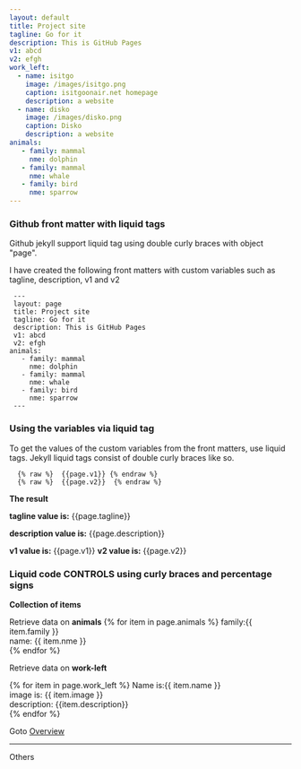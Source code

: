 ```yaml
---
layout: default
title: Project site
tagline: Go for it 
description: This is GitHub Pages
v1: abcd
v2: efgh
work_left:
  - name: isitgo
    image: /images/isitgo.png
    caption: isitgoonair.net homepage
    description: a website
  - name: disko
    image: /images/disko.png
    caption: Disko
    description: a website
animals:
   - family: mammal 
     nme: dolphin
   - family: mammal 
     nme: whale
   - family: bird 
     nme: sparrow
---
```



### Github front matter with liquid tags

Github jekyll support liquid tag using double curly braces with object "page".

I have created the following front matters with custom variables such as tagline, description, v1 and v2

```
 ---
 layout: page
 title: Project site
 tagline: Go for it 
 description: This is GitHub Pages
 v1: abcd
 v2: efgh
animals:
   - family: mammal 
     nme: dolphin
   - family: mammal 
     nme: whale
   - family: bird 
     nme: sparrow
 ---
```

### Using the variables via liquid tag

To get the values of the custom variables from the front matters, use liquid tags.
Jekyll liquid tags consist of double curly braces like so.

```
  {% raw %}  {{page.v1}} {% endraw %}
  {% raw %}  {{page.v2}}  {% endraw %}
```

**The result**

**tagline value is:** {{page.tagline}}

**description value is:** {{page.description}}

**v1 value is:** {{page.v1}}
**v2 value is:** {{page.v2}}

### Liquid code CONTROLS using curly braces and percentage signs

**Collection of items**

Retrieve data on **animals**
{% for item in page.animals %}
  family:{{ item.family }} <br/>
  name: {{ item.nme }}<br/>
{% endfor %}


Retrieve data on **work-left**

{% for item in page.work_left %}
  Name is:{{ item.name }} <br/>
  image is: {{ item.image }}<br/>
  description: {{item.description}}<br/>
{% endfor %}






  
 
 
Goto [Overview](pages/overview.html) 
  
---

Others


